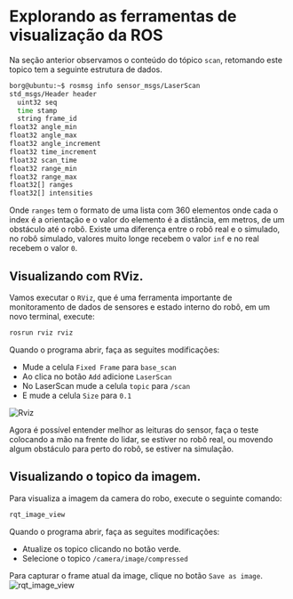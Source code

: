 # Explorando as ferramentas de visualização da ROS
Na seção anterior observamos o conteúdo do tópico `scan`, retomando este topico tem a seguinte estrutura de dados.

```bash
borg@ubuntu:~$ rosmsg info sensor_msgs/LaserScan
std_msgs/Header header
  uint32 seq
  time stamp
  string frame_id
float32 angle_min
float32 angle_max
float32 angle_increment
float32 time_increment
float32 scan_time
float32 range_min
float32 range_max
float32[] ranges
float32[] intensities
```

Onde `ranges` tem o formato de uma lista com 360 elementos onde cada o index é a orientação e o valor do elemento é a distância, em metros, de um obstáculo até o robô. Existe uma diferença entre o robô real e o simulado, no robô simulado, valores muito longe recebem o valor `inf` e no real recebem o valor `0`.

## Visualizando com RViz.
Vamos executar o `RViz`, que é uma ferramenta importante de monitoramento de dados de sensores e estado interno do robô, em um novo terminal, execute:

```bash
rosrun rviz rviz
```

Quando o programa abrir, faça as seguites modificações:

* Mude a celula `Fixed Frame` para `base_scan`
* Ao clica no botão `Add` adicione `LaserScan`
* No LaserScan mude a celula `topic` para `/scan`
* E mude a celula `Size` para `0.1`

![Rviz](img/rviz.png)

Agora é possível entender melhor as leituras do sensor, faça o teste colocando a mão na frente do lidar, se estiver no robô real, ou movendo algum obstáculo para perto do robô, se estiver na simulação.

## Visualizando o topico da imagem.
Para visualiza a imagem da camera do robo, execute o seguinte comando:

```bash
rqt_image_view
```

Quando o programa abrir, faça as seguites modificações:
* Atualize os topico clicando no botão verde.
* Selecione o topico `/camera/image/compressed`

Para capturar o frame atual da image, clique no botão `Save as image`.
![rqt_image_view](img/rqt_image_view.png)
